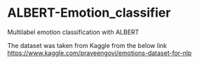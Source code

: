 # ALBERT-Emotion_classifier
 Multilabel emotion classification with ALBERT

The dataset was taken from Kaggle from the below link <br>
https://www.kaggle.com/praveengovi/emotions-dataset-for-nlp
